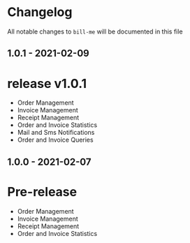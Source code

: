 # Changelog

All notable changes to `bill-me` will be documented in this file



## 1.0.1 - 2021-02-09

# release v1.0.1
+ Order Management
+ Invoice Management
+ Receipt Management
+ Order and Invoice Statistics
+ Mail and Sms Notifications
+ Order and Invoice Queries




## 1.0.0 - 2021-02-07

# Pre-release
+ Order Management
+ Invoice Management
+ Receipt Management
+ Order and Invoice Statistics


